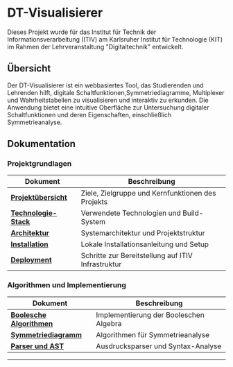 # DT-Visualisierer

Dieses Projekt wurde für das Institut für Technik der Informationsverarbeitung (ITIV) am Karlsruher Institut für Technologie (KIT) im Rahmen der Lehrveranstaltung "Digitaltechnik" entwickelt.

## Übersicht

Der DT-Visualisierer ist ein webbasiertes Tool, das Studierenden und Lehrenden hilft, digitale Schaltfunktionen,Symmetriediagramme, Multiplexer und Wahrheitstabellen zu visualisieren und interaktiv zu erkunden. Die Anwendung bietet eine intuitive Oberfläche zur Untersuchung digitaler Schaltfunktionen und deren Eigenschaften, einschließlich Symmetrieanalyse.



## Dokumentation

### Projektgrundlagen
| Dokument | Beschreibung |
|----------|-------------|
| **[Projektübersicht](doc/01_Projektübersicht.md)** | Ziele, Zielgruppe und Kernfunktionen des Projekts |
| **[Technologie-Stack](doc/02_Technologie-Stack.md)** | Verwendete Technologien und Build-System |
| **[Architektur](doc/03_Architektur.md)** | Systemarchitektur und Projektstruktur |
| **[Installation](doc/04_Installation.md)** | Lokale Installationsanleitung und Setup |
| **[Deployment](doc/05_Deployment.md)** | Schritte zur Bereitstellung auf ITIV Infrastruktur |

### Algorithmen und Implementierung
| Dokument | Beschreibung |
|----------|-------------|
| **[Boolesche Algorithmen](doc/031_Bool-Algorythmen.md)** | Implementierung der Booleschen Algebra |
| **[Symmetriediagramm](doc/032_Symmetriediagramm-Algorythmen.md)** | Algorithmen für Symmetrieanalyse |
| **[Parser und AST](doc/033_Parser-und-AST-Algorythmen.md)** | Ausdrucksparser und Syntax-Analyse |

---